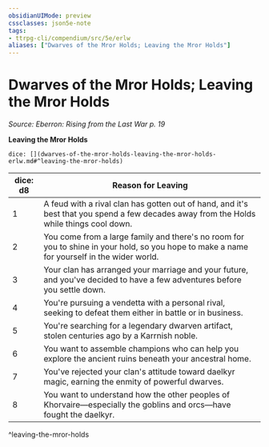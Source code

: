 ```yaml
---
obsidianUIMode: preview
cssclasses: json5e-note
tags:
- ttrpg-cli/compendium/src/5e/erlw
aliases: ["Dwarves of the Mror Holds; Leaving the Mror Holds"]
---
```

# Dwarves of the Mror Holds; Leaving the Mror Holds
*Source: Eberron: Rising from the Last War p. 19* 

**Leaving the Mror Holds**

`dice: [](dwarves-of-the-mror-holds-leaving-the-mror-holds-erlw.md#^leaving-the-mror-holds)`

| dice: d8 | Reason for Leaving |
|----------|--------------------|
| 1 | A feud with a rival clan has gotten out of hand, and it's best that you spend a few decades away from the Holds while things cool down. |
| 2 | You come from a large family and there's no room for you to shine in your hold, so you hope to make a name for yourself in the wider world. |
| 3 | Your clan has arranged your marriage and your future, and you've decided to have a few adventures before you settle down. |
| 4 | You're pursuing a vendetta with a personal rival, seeking to defeat them either in battle or in business. |
| 5 | You're searching for a legendary dwarven artifact, stolen centuries ago by a Karrnish noble. |
| 6 | You want to assemble champions who can help you explore the ancient ruins beneath your ancestral home. |
| 7 | You've rejected your clan's attitude toward daelkyr magic, earning the enmity of powerful dwarves. |
| 8 | You want to understand how the other peoples of Khorvaire—especially the goblins and orcs—have fought the daelkyr. |
^leaving-the-mror-holds